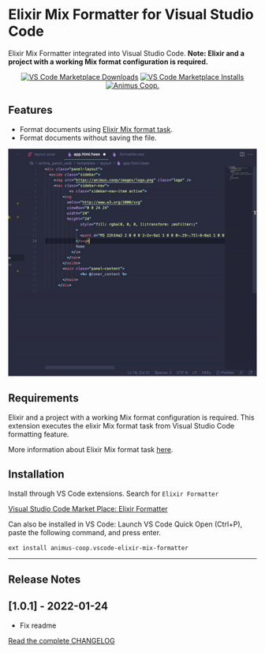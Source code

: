 # Elixir Mix Formatter for Visual Studio Code

Elixir Mix Formatter integrated into Visual Studio Code. **Note: Elixir and a project with a working Mix format configuration is required.**

<p align="center">
  <a href="https://marketplace.visualstudio.com/items?itemName=animus-coop.vscode-elixir-mix-formatter">
    <img alt="VS Code Marketplace Downloads" src="https://img.shields.io/visual-studio-marketplace/d/animus-coop.vscode-elixir-mix-formatter?v=1"></a>
  <a href="https://marketplace.visualstudio.com/items?itemName=animus-coop.vscode-elixir-mix-formatter">
    <img alt="VS Code Marketplace Installs" src="https://img.shields.io/visual-studio-marketplace/i/animus-coop.vscode-elixir-mix-formatter?v=1"></a>
  <a href="https://github.com/animus-coop">
    <img alt="Animus Coop." src="https://img.shields.io/badge/By-ANIMUS%20Coop.-red?v=1"></a>
</p>

## Features

- Format documents using [Elixir Mix format task](https://hexdocs.pm/mix/main/Mix.Tasks.Format.html).
- Format documents without saving the file.

![Formatter in action](https://raw.githubusercontent.com/animus-coop/vscode-elixir-formatter/master/screenshot.gif)

## Requirements

Elixir and a project with a working Mix format configuration is required. This extension executes the elixir Mix format task from Visual Studio Code formatting feature.

More information about Elixir Mix format task [here](https://hexdocs.pm/mix/main/Mix.Tasks.Format.html).

## Installation

Install through VS Code extensions. Search for `Elixir Formatter`

[Visual Studio Code Market Place: Elixir Formatter](https://marketplace.visualstudio.com/items?itemName=animus-coop.vscode-elixir-mix-formatter)

Can also be installed in VS Code: Launch VS Code Quick Open (Ctrl+P), paste the following command, and press enter.

```
ext install animus-coop.vscode-elixir-mix-formatter
```

---
## Release Notes

## [1.0.1] - 2022-01-24
- Fix readme

[Read the complete CHANGELOG](https://github.com/animus-coop/vscode-elixir-mix-formatter/blob/master/CHANGELOG.md)
